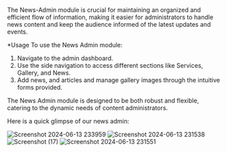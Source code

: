 The News-Admin module is crucial for maintaining an organized and efficient flow of information, making it easier for administrators to handle news content and keep the audience informed of the latest updates and events.

*Usage
To use the News Admin module:

1. Navigate to the admin dashboard.
2. Use the side navigation to access different sections like Services, Gallery, and News.
3. Add news, and articles and manage gallery images through the intuitive forms provided.

The News Admin module is designed to be both robust and flexible, catering to the dynamic needs of content administrators.

Here is a quick glimpse of our news admin:

![Screenshot 2024-06-13 233959](https://github.com/Ambalika252252/news-admin/assets/55618820/3a80b786-bce5-4cfd-a399-279e9c60b1ea)
![Screenshot 2024-06-13 231538](https://github.com/Ambalika252252/news-admin/assets/55618820/5fc49c73-6836-4fe0-8023-1f227ffb35e5)
![Screenshot (17)](https://github.com/Ambalika252252/news-admin/assets/55618820/7a9eef99-6668-4f30-b45d-4353e25f2cde)
![Screenshot 2024-06-13 231551](https://github.com/Ambalika252252/news-admin/assets/55618820/514e0515-37df-4509-b43e-771ffd4a8b0a)


